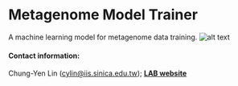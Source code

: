 # Metagenome Model Trainer
A machine learning model for metagenome data training.
![alt text](https://eln.iis.sinica.edu.tw/lims/files/users/ph/hbcd_deg/CCS/paper/logo_ccs_model_trainer.gif)

#### Contact information: 
Chung-Yen Lin (cylin@iis.sinica.edu.tw); [**LAB website**](http://eln.iis.sinica.edu.tw)
